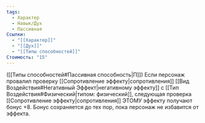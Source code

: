 ```yaml
---
tags:
  - Характер
  - Навык/Дух
  - Пассивная
Ссылки:
  - "[[Характер]]"
  - "[[Дух]]"
  - "[[Типы способностей]]"
Стоимость: "15"
---
```

([[Типы способностей#Пассивная способность|П]]) Если персонаж провалил проверку [[Сопротивление эффекту|сопротивления]] [[Вид Воздействия#Негативный Эффект|негативному эффекту]] с  [[Тип Воздействия#Физический|типом: физический]], следующая проверка [[Сопротивление эффекту|сопротивления]]  ЭТОМУ эффекту получают бонус +8. Бонус сохраняется до тех пор, пока персонаж не избавится от эффекта. 